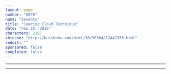 ```yaml
---
layout: page
number: "0070"
name: "Seventy"
title: "Soaring Cloud Technique"
date: "Feb 25, 2016"
characters: 2197
chinese: "http://baishuku.com/html/30/30364/12441356.html"
reddit: ""
sponsored: false
completed: false
---
```




- - -
- - -
